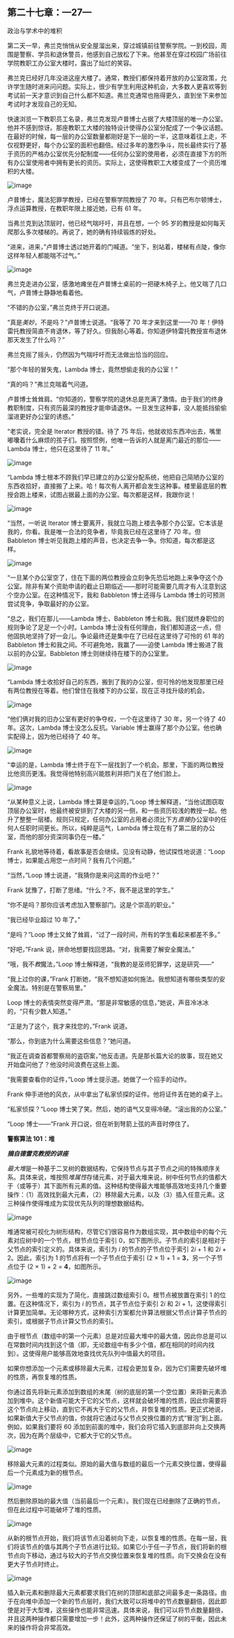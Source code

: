 ## 第二十七章：—27—

政治与学术中的堆积

第二天一早，弗兰克悄悄从安全屋溜出来，穿过城镇前往警察学院。一到校园，周围是警察、学员和退休警员，他感到自己放松了下来。他甚至在穿过校园广场前往学院教职工办公室大楼时，露出了灿烂的笑容。

弗兰克已经好几年没进这座大楼了。通常，教授们都保持着开放的办公室政策，允许学生随时进来问问题。实际上，很少有学生利用这种机会，大多数人更喜欢等到考试前一天才意识到自己什么都不知道。弗兰克通常也拖得更久，直到坐下来参加考试时才发现自己的无知。

快速浏览一下教职员工名录，弗兰克发现卢普博士占据了大楼顶层的唯一办公室。他并不感到惊讶。那座教职工大楼的独特设计使得办公室分配成了一个争议话题。在最好的时候，每一层的办公室数量都刚好是下一层的一半，这意味着往上走，不仅视野更好，每个办公室的面积也翻倍。经过多年的激烈争斗，院长最终实行了基于资历的严格办公室优先分配制度——任何办公室的使用者，必须在直接下方的所有办公室使用者中拥有更长的资历。实际上，这使得教职工大楼变成了一个资历堆积的大楼。

![image](img/f0214-01.jpg)

卢普博士，魔法犯罪学教授，已经在警察学院教授了 70 年。只有巴布尔顿博士，浮点运算教授，在教职年限上接近她，已有 61 年。

当弗兰克到达顶层时，他已经气喘吁吁，并且在想，一个 95 岁的教授是如何每天爬那么多次楼梯的。再说了，她的确有持续锻炼的好处。

“进来，进来，”卢普博士透过她开着的门喊道。“坐下，别站着，楼梯有点陡，像你这样年轻人都能喘不过气。”

![image](img/f0214-02.jpg)

弗兰克走进办公室，感激地瘫坐在卢普博士桌前的一把硬木椅子上。他又喘了几口气，卢普博士静静地看着他。

“不错的办公室，”弗兰克终于开口说道。

“真是*美妙*，不是吗？”卢普博士说道。“我等了 70 年才来到这里——70 年！伊特雷托教授简直不肯退休，等了好久。但我耐心等着。你知道伊特雷托教授宣布退休那天发生了什么吗？”

弗兰克摇了摇头，仍然因为气喘吁吁而无法做出恰当的回应。

“那个年轻的冒失鬼，Lambda 博士，竟然想偷走我的办公室！”

“真的吗？”弗兰克喘着气问道。

卢普博士耸耸肩。“你知道的，警察学院的退休总是充满了激情。由于我们的终身教职制度，只有资历最深的教授才能申请退休。一旦发生这种事，没人能抵挡偷偷溜进更好办公室的诱惑。”

“老实说，完全是 Iterator 教授的错。待了 75 年后，他就收拾东西冲出去，嘴里嘟囔着什么麻烦的孩子们。按照惯例，他唯一告诉的人就是离门最近的那位——Lambda 博士，他只在这里待了 11 年。”

![image](img/f0215-01.jpg)

“Lambda 博士根本不顾我们早已建立的办公室分配系统，他把自己简陋办公室的东西收拾好，直接搬了上来。哈！每次有人离开都会发生这种事。楼里最底层的教授会跑上楼来，试图占据最上面的办公室。每次都是这样，我跟你说！

![image](img/f0215-02.jpg)

“当然，一听说 Iterator 博士要离开，我就立马跑上楼去争那个办公室。它本该是我的，你看。我是唯一合法的竞争者，毕竟我已经在这里待了 70 年。但 Babbleton 博士听见我跑上楼的声音，也决定去争一争。你知道，每次都是这样。

![image](img/f0216-01.jpg)

“一旦某个办公室空了，住在下面的两位教授会立刻争先恐后地跑上来争夺这个办公室。除非有某个资助申请的截止日期临近——那时可能需要几周才有人注意到这个空办公室。在这种情况下，我和 Babbleton 博士还得与 Lambda 博士的可预测尝试竞争，争取最好的办公室。

“总之，我们在那儿——Lambda 博士、Babbleton 博士和我。我们就终身职位的规则争论了足足一个小时。Lambda 博士没有任何理由，我们都知道这一点，但他固执地坚持了好一会儿。争论最终还是集中在了已经在这里待了可怜的 61 年的 Babbleton 博士和我之间。不可避免地，我赢了——迫使 Lambda 博士搬进了我以前的办公室。Babbleton 博士则继续待在楼下的办公室里。

![image](img/f0216-02.jpg)

“Lambda 博士收拾好自己的东西，搬到了我的办公室，但可怜的他发现那里已经有两位教授在等着。他们曾住在我楼下的办公室，现在正寻找升级的机会。

![image](img/f0217-01.jpg)

“他们俩对我的旧办公室有更好的争夺权，一个在这里待了 30 年，另一个待了 40 年。这次，Lambda 博士没怎么反抗。Variable 博士赢得了那个办公室。他也确实配得上，因为他已经待了 40 年。

![image](img/f0217-02.jpg)

“幸运的是，Lambda 博士终于在下一层找到了一个机会。那里，下面的两位教授比他资历更浅。我觉得他特别高兴能胜利并把门关在了他们脸上。

![image](img/f0217-03.jpg)

“从某种意义上说，Lambda 博士算是幸运的，”Loop 博士解释道，“当他试图窃取顶层办公室时，他最终被安排到了大楼的另一侧，和一些资历较浅的教授一起。他升了整整一层楼。规则只规定，任何办公室的占用者必须比下方*直接*办公室中的任何人任职时间更长。所以，纯粹是运气，Lambda 博士现在有了第二层的办公室，而他的部分资深同事仍在一楼。”

Frank 礼貌地等待着，看故事是否会继续。见没有动静，他试探性地说道：“Loop 博士，如果能占用您一点时间？我有几个问题。”

“当然，”Loop 博士说道，“我猜你是来问这周的作业吧？”

Frank 犹豫了，打断了思绪。“什么？不，我不是这里的学生。”

“你不是吗？那你应该考虑加入警察部门。这是个崇高的职业。”

“我已经毕业超过 10 年了。”

“是吗？”Loop 博士又耸了耸肩，“过了一段时间，所有的学生看起来都差不多。”

“好吧，”Frank 说，拼命地想要找回思路。“对，我需要了解安全魔法。”

“哦，我不*教*魔法，”Loop 博士解释道，“我教的是巫师犯罪学，这是研究——”

“我上过你的课，”Frank 打断她，“我不想知道如何施法。我想知道有哪些类型的安全魔法。特别是在警察局里。”

Loop 博士的表情突然变得严肃。“那是非常敏感的信息，”她说，声音冷冰冰的，“只有少数人知道。”

“正是为了这个，我才来找您的，”Frank 说道。

“那么，你到底为什么需要这些信息？”她问道。

“我正在调查首都警察局的盗窃案，”他反击道。先是那长篇大论的故事，现在她又开始盘问他了？他没时间浪费在这些上面。

“我需要查看你的证件，”Loop 博士提示道。她做了一个招手的动作。

Frank 伸手进他的风衣，从中拿出了私家侦探的证件。他将证件丢在她的桌子上。

“私家侦探？”Loop 博士笑了笑。然后，她的语气又变得冷硬。“滚出我的办公室。”

“Loop 博士——”Frank 开口说，但在听到弩箭上弦的声音时停住了。

**警察算法 101：堆**

***摘自德雷克教授的讲座***

*最大堆*是一种基于二叉树的数据结构，它保持节点与其子节点之间的特殊顺序关系。具体来说，堆按照*堆属性*存储元素，对于最大堆来说，树中任何节点的值都大于（或等于）其下面所有元素的值。这种结构使得最大堆能够高效地支持几个重要操作：（1）高效找到最大元素，（2）移除最大元素，以及（3）插入任意元素。这三种操作使得堆成为实现优先队列的理想数据结构。

![image](img/f0219-01.jpg)

堆通常被可视化为树形结构，尽管它们很容易作为数组实现，其中数组中的每个元素对应树中的一个节点，根节点位于索引 0，如下图所示。子节点的索引是相对于父节点的索引定义的。具体来说，索引为 *i* 的节点的子节点位于索引 2*i* + 1 和 2*i* + 2。因此，索引为 1 的节点将有一个子节点位于索引 (2 × 1) + 1 = **3**，另一个子节点位于 (2 × 1) + 2 = **4**，如图所示。

![image](img/f0220-01.jpg)

另外，一些堆的实现为了简化，直接跳过数组索引 0。根节点被放置在索引 1 的位置。在这种情况下，索引为 *i* 的节点，其子节点位于索引 2*i* 和 2*i* + 1，这使得索引计算更加简单。无论哪种方式，这种索引方案都允许算法根据父节点计算子节点的索引，或根据子节点计算父节点的索引。

由于根节点（数组中的第一个元素）总是对应最大堆中的最大值，因此你总是可以在常数时间内找到这个值（即，无论数组中有多少个值，都在相同的时间内找到）。这使得用户能够高效地查找优先队列中值最大的项目。

如果你想添加一个元素或移除最大元素，过程会更加复杂，因为它们需要先破坏堆的性质，再恢复堆的性质。

你通过首先将新元素添加到数组的末尾（树的底层的第一个空位置）来将新元素添加到堆中。这个新值可能大于它的父节点，这样就会破坏堆的性质，因此你需要将这个节点向上移动，直到它不再大于它的父节点，并恢复堆的性质。更正式地说，如果新值大于父节点的值，你就将它通过与父节点交换位置的方式“冒泡”到上面。例如，如果我们要将 60 添加到前面的堆中，我们会将它插入到底部并向上交换两次，因为在两个层级中，它都大于它的父节点。

![image](img/f0221-01.jpg)

移除最大元素的过程类似。原始的最大值与数组的最后一个元素交换位置，使得最后一个元素成为新的根节点。

![image](img/f0221-02.jpg)

然后删除原始的最大值（当前最后一个元素）。我们现在已经删除了正确的节点，但在此过程中可能破坏了堆的性质。

![image](img/f0221-03.jpg)

从新的根节点开始，我们将该节点沿着树向下走，以恢复堆的性质。在每一层，我们将该节点的值与其两个子节点进行比较。如果它小于任一子节点，我们将新的根节点向下移动，通过与较大的子节点交换位置来恢复堆的性质。向下交换会在没有更大子节点时终止。

![image](img/f0222-01.jpg)

插入新元素和删除最大元素都要求我们在树的顶部和底部之间最多走一条路径。由于在向堆中添加一个新的节点层时，我们大致可以将堆中的节点数量翻倍，因此即使是对于大型堆，这些操作也能非常迅速。具体来说，我们可以将节点数量翻倍，并且这两种操作都只需要增加一步！此外，这两种操作还保证了树的平衡，因此未来的操作将会非常高效。
